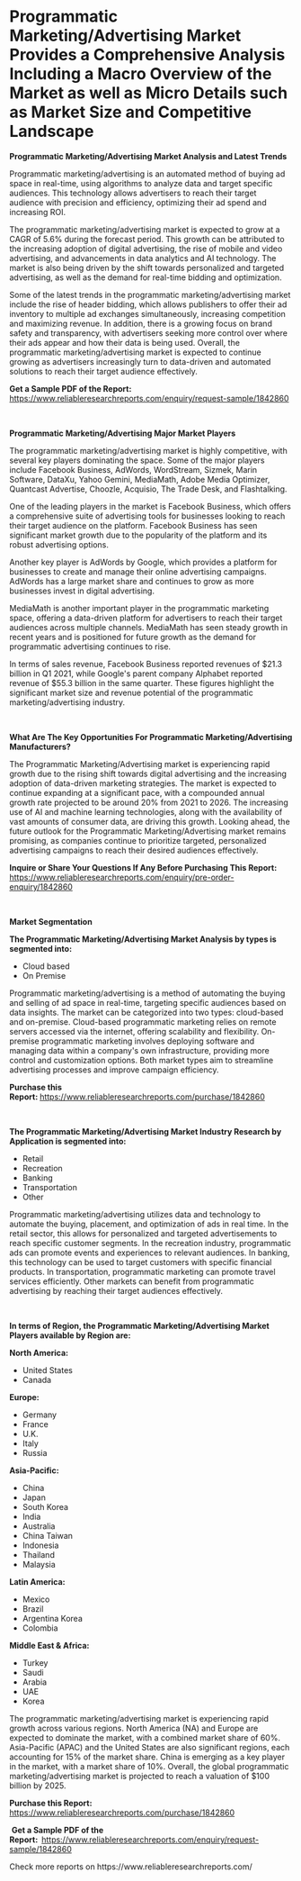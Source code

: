 <p><h1>Programmatic Marketing/Advertising Market Provides a Comprehensive Analysis Including a Macro Overview of the Market as well as Micro Details such as Market Size and Competitive Landscape</h1></p><p><strong>Programmatic Marketing/Advertising Market Analysis and Latest Trends</strong></p>
<p><p>Programmatic marketing/advertising is an automated method of buying ad space in real-time, using algorithms to analyze data and target specific audiences. This technology allows advertisers to reach their target audience with precision and efficiency, optimizing their ad spend and increasing ROI.</p><p>The programmatic marketing/advertising market is expected to grow at a CAGR of 5.6% during the forecast period. This growth can be attributed to the increasing adoption of digital advertising, the rise of mobile and video advertising, and advancements in data analytics and AI technology. The market is also being driven by the shift towards personalized and targeted advertising, as well as the demand for real-time bidding and optimization.</p><p>Some of the latest trends in the programmatic marketing/advertising market include the rise of header bidding, which allows publishers to offer their ad inventory to multiple ad exchanges simultaneously, increasing competition and maximizing revenue. In addition, there is a growing focus on brand safety and transparency, with advertisers seeking more control over where their ads appear and how their data is being used. Overall, the programmatic marketing/advertising market is expected to continue growing as advertisers increasingly turn to data-driven and automated solutions to reach their target audience effectively.</p></p>
<p><strong>Get a Sample PDF of the Report:&nbsp;</strong> <a href="https://www.reliableresearchreports.com/enquiry/request-sample/1842860">https://www.reliableresearchreports.com/enquiry/request-sample/1842860</a></p>
<p>&nbsp;</p>
<p><strong>Programmatic Marketing/Advertising Major Market Players</strong></p>
<p><p>The programmatic marketing/advertising market is highly competitive, with several key players dominating the space. Some of the major players include Facebook Business, AdWords, WordStream, Sizmek, Marin Software, DataXu, Yahoo Gemini, MediaMath, Adobe Media Optimizer, Quantcast Advertise, Choozle, Acquisio, The Trade Desk, and Flashtalking.</p><p>One of the leading players in the market is Facebook Business, which offers a comprehensive suite of advertising tools for businesses looking to reach their target audience on the platform. Facebook Business has seen significant market growth due to the popularity of the platform and its robust advertising options.</p><p>Another key player is AdWords by Google, which provides a platform for businesses to create and manage their online advertising campaigns. AdWords has a large market share and continues to grow as more businesses invest in digital advertising.</p><p>MediaMath is another important player in the programmatic marketing space, offering a data-driven platform for advertisers to reach their target audiences across multiple channels. MediaMath has seen steady growth in recent years and is positioned for future growth as the demand for programmatic advertising continues to rise.</p><p>In terms of sales revenue, Facebook Business reported revenues of $21.3 billion in Q1 2021, while Google's parent company Alphabet reported revenue of $55.3 billion in the same quarter. These figures highlight the significant market size and revenue potential of the programmatic marketing/advertising industry.</p></p>
<p>&nbsp;</p>
<p><strong>What Are The Key Opportunities For Programmatic Marketing/Advertising Manufacturers?</strong></p>
<p><p>The Programmatic Marketing/Advertising market is experiencing rapid growth due to the rising shift towards digital advertising and the increasing adoption of data-driven marketing strategies. The market is expected to continue expanding at a significant pace, with a compounded annual growth rate projected to be around 20% from 2021 to 2026. The increasing use of AI and machine learning technologies, along with the availability of vast amounts of consumer data, are driving this growth. Looking ahead, the future outlook for the Programmatic Marketing/Advertising market remains promising, as companies continue to prioritize targeted, personalized advertising campaigns to reach their desired audiences effectively.</p></p>
<p><strong>Inquire or Share Your Questions If Any Before Purchasing This Report:</strong> <a href="https://www.reliableresearchreports.com/enquiry/pre-order-enquiry/1842860">https://www.reliableresearchreports.com/enquiry/pre-order-enquiry/1842860</a></p>
<p>&nbsp;</p>
<p><strong>Market Segmentation</strong></p>
<p><strong>The Programmatic Marketing/Advertising Market Analysis by types is segmented into:</strong></p>
<p><ul><li>Cloud based</li><li>On Premise</li></ul></p>
<p><p>Programmatic marketing/advertising is a method of automating the buying and selling of ad space in real-time, targeting specific audiences based on data insights. The market can be categorized into two types: cloud-based and on-premise. Cloud-based programmatic marketing relies on remote servers accessed via the internet, offering scalability and flexibility. On-premise programmatic marketing involves deploying software and managing data within a company's own infrastructure, providing more control and customization options. Both market types aim to streamline advertising processes and improve campaign efficiency.</p></p>
<p><strong>Purchase this Report:&nbsp;</strong><a href="https://www.reliableresearchreports.com/purchase/1842860">https://www.reliableresearchreports.com/purchase/1842860</a></p>
<p>&nbsp;</p>
<p><strong>The Programmatic Marketing/Advertising Market Industry Research by Application is segmented into:</strong></p>
<p><ul><li>Retail</li><li>Recreation</li><li>Banking</li><li>Transportation</li><li>Other</li></ul></p>
<p><p>Programmatic marketing/advertising utilizes data and technology to automate the buying, placement, and optimization of ads in real time. In the retail sector, this allows for personalized and targeted advertisements to reach specific customer segments. In the recreation industry, programmatic ads can promote events and experiences to relevant audiences. In banking, this technology can be used to target customers with specific financial products. In transportation, programmatic marketing can promote travel services efficiently. Other markets can benefit from programmatic advertising by reaching their target audiences effectively.</p></p>
<p>&nbsp;</p>
<p><strong>In terms of Region, the Programmatic Marketing/Advertising Market Players available by Region are:</strong></p>
<p>
    <p> <strong> North America: </strong>
        <ul>
            <li>United States</li>
            <li>Canada</li>
        </ul>
        </p> 
    <p> <strong> Europe: </strong>
        <ul>
            <li>Germany</li>
            <li>France</li>
            <li>U.K.</li>
            <li>Italy</li>
            <li>Russia</li>
        </ul>
        </p> 
    <p> <strong> Asia-Pacific: </strong>
        <ul>
            <li>China</li>
            <li>Japan</li>
            <li>South Korea</li>
            <li>India</li>
            <li>Australia</li>
            <li>China Taiwan</li>
            <li>Indonesia</li>
            <li>Thailand</li>
            <li>Malaysia</li>
        </ul>
        </p> 
    <p> <strong> Latin America: </strong>
        <ul>
            <li>Mexico</li>
            <li>Brazil</li>
            <li>Argentina Korea</li>
            <li>Colombia</li>
        </ul>
        </p> 
    <p> <strong> Middle East & Africa: </strong>
        <ul>
            <li>Turkey</li>
            <li>Saudi</li>
            <li>Arabia</li>
            <li>UAE</li>
            <li>Korea</li>
        </ul>
    </p>
    </p>
<p><p>The programmatic marketing/advertising market is experiencing rapid growth across various regions. North America (NA) and Europe are expected to dominate the market, with a combined market share of 60%. Asia-Pacific (APAC) and the United States are also significant regions, each accounting for 15% of the market share. China is emerging as a key player in the market, with a market share of 10%. Overall, the global programmatic marketing/advertising market is projected to reach a valuation of $100 billion by 2025.</p></p>
<p><strong>Purchase this Report: </strong><a href="https://www.reliableresearchreports.com/purchase/1842860">https://www.reliableresearchreports.com/purchase/1842860</a></p>
<p>&nbsp;<strong>Get a Sample PDF of the Report:&nbsp;&nbsp;</strong><a href="https://www.reliableresearchreports.com/enquiry/request-sample/1842860">https://www.reliableresearchreports.com/enquiry/request-sample/1842860</a></p>
<p><strong></strong></p>
<p>Check more reports on https://www.reliableresearchreports.com/</p>